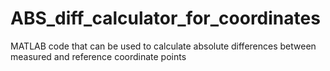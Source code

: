 # ABS_diff_calculator_for_coordinates
MATLAB code that can be used to calculate absolute differences between measured and reference coordinate points
